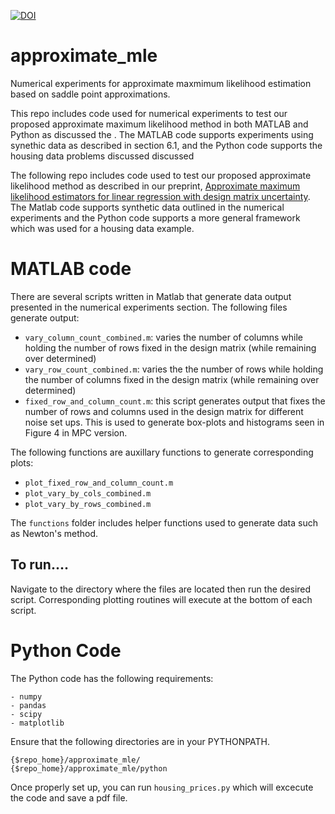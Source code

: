 [![DOI](https://zenodo.org/badge/351828358.svg)](https://zenodo.org/doi/10.5281/zenodo.13761539)

# approximate_mle
Numerical experiments for approximate maxmimum likelihood estimation based on saddle point approximations. 

This repo includes code used for numerical experiments to test our proposed approximate maximum likelihood method in both MATLAB and Python as discussed the . The MATLAB code supports experiments using synethic data as described in section 6.1, and the Python code supports the housing data problems discussed discussed 


The following repo includes code used to test our proposed approximate likelihood method as described in our preprint, [Approximate maximum likelihood estimators for linear regression with design matrix uncertainty](https://arxiv.org/abs/2104.03307). The Matlab code supports synthetic data outlined in the numerical experiments and the Python code supports a more general framework which was used for a housing data example. 

# MATLAB code
There are several scripts written in Matlab that generate data output presented in the numerical experiments section. The following files generate output:
- `vary_column_count_combined.m`: varies the number of columns while holding the number of rows fixed in the design matrix (while remaining over determined)
- `vary_row_count_combined.m`: varies the the number of rows while holding the number of columns fixed in the design matrix (while remaining over determined)
- `fixed_row_and_column_count.m`: this script generates output that fixes the number of rows and columns used in the design matrix for different noise set ups. This is used to generate box-plots and histograms seen in Figure 4 in MPC version. 

The following functions are auxillary functions to generate corresponding plots:
- `plot_fixed_row_and_column_count.m`
- `plot_vary_by_cols_combined.m`
- `plot_vary_by_rows_combined.m`

The `functions` folder includes helper functions used to generate data such as Newton's method. 


## To run....

Navigate to the directory where the files are located then run the desired script. Corresponding plotting routines will execute at the bottom of each script. 


# Python Code
The Python code has the following requirements: 
```
- numpy
- pandas
- scipy 
- matplotlib
```

Ensure that the following directories are in your PYTHONPATH.
```
{$repo_home}/approximate_mle/
{$repo_home}/approximate_mle/python
```

Once properly set up, you can run `housing_prices.py` which will excecute the code and save a pdf file.
